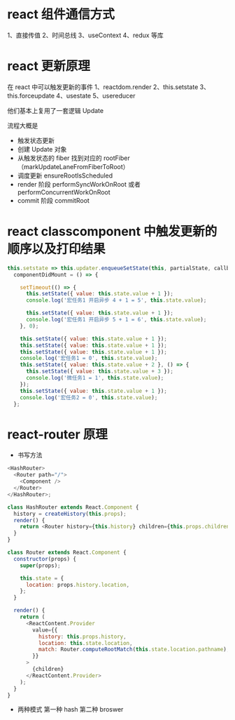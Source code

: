 # react 组件通信方式

1、直接传值
2、时间总线
3、useContext
4、redux 等库

# react 更新原理

在 react 中可以触发更新的事件
1、reactdom.render
2、this.setstate
3、this.forceupdate
4、usestate
5、usereducer

他们基本上复用了一套逻辑 Update

流程大概是

- 触发状态更新
- 创建 Update 对象
- 从触发状态的 fiber 找到对应的 rootFiber（markUpdateLaneFromFiberToRoot）
- 调度更新 ensureRootIsScheduled
- render 阶段 performSyncWorkOnRoot 或者 performConcurrentWorkOnRoot
- commit 阶段 commitRoot

# react classcomponent 中触发更新的顺序以及打印结果

```javascript
this.setstate => this.updater.enqueueSetState(this, partialState, callback, 'setState');
  componentDidMount = () => {

    setTimeout(() => {
      this.setState({ value: this.state.value + 1 });
      console.log('宏任务1 开启异步 4 + 1 = 5', this.state.value);

      this.setState({ value: this.state.value + 1 });
      console.log('宏任务1 开启异步 5 + 1 = 6', this.state.value);
    }, 0);

    this.setState({ value: this.state.value + 1 });
    this.setState({ value: this.state.value + 1 });
    this.setState({ value: this.state.value + 1 });
    console.log('宏任务1 = 0', this.state.value);
    this.setState({ value: this.state.value + 2 }, () => {
      this.setState({ value: this.state.value + 3 });
      console.log('微任务1 = 1', this.state.value);
    });
    this.setState({ value: this.state.value + 1 });
    console.log('宏任务2 = 0', this.state.value);
  };
```

# react-router 原理

- 书写方法

```javascript
<HashRouter>
  <Router path="/">
    <Component />
  </Router>
</HashRouter>;

class HashRouter extends React.Component {
  history = createHistory(this.props);
  render() {
    return <Router history={this.history} children={this.props.children} />;
  }
}

class Router extends React.Component {
  constructor(props) {
    super(props);

    this.state = {
      location: props.history.location,
    };
  }

  render() {
    return (
      <ReactContent.Provider
        value={{
          history: this.props.history,
          location: this.state.location,
          match: Router.computeRootMatch(this.state.location.pathname),
        }}
      >
        {children}
      </ReactContent.Provider>
    );
  }
}
```

- 两种模式 第一种 hash 第二种 broswer
